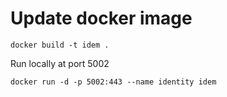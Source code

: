 # Update docker image

```
docker build -t idem .
```


Run locally at port 5002
```
docker run -d -p 5002:443 --name identity idem
```